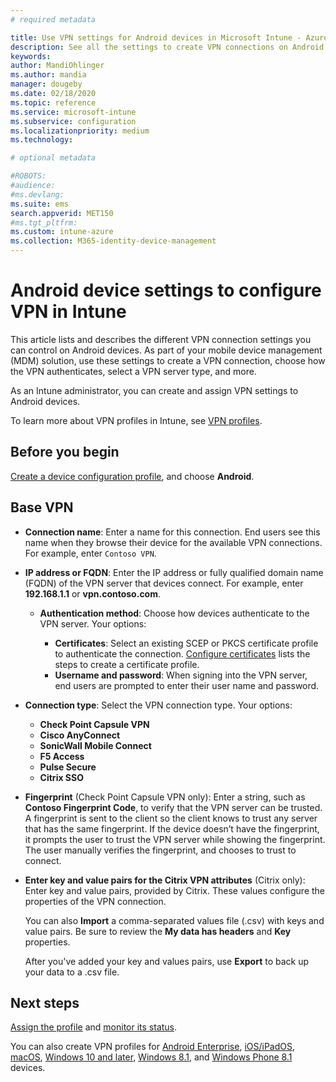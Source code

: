 ```yaml
---
# required metadata

title: Use VPN settings for Android devices in Microsoft Intune - Azure | Microsoft Docs
description: See all the settings to create VPN connections on Android devices in Microsoft Intune. Enter the connection name, IP address or FQDN of the VPN server, choose how users authenticate, and choose Citrix, SonicWall, Check Point Capsule, and Pulse Secure connection types.
keywords:
author: MandiOhlinger
ms.author: mandia
manager: dougeby
ms.date: 02/18/2020
ms.topic: reference
ms.service: microsoft-intune
ms.subservice: configuration
ms.localizationpriority: medium
ms.technology:

# optional metadata

#ROBOTS:
#audience:
#ms.devlang:
ms.suite: ems
search.appverid: MET150
#ms.tgt_pltfrm:
ms.custom: intune-azure
ms.collection: M365-identity-device-management
---
```


# Android device settings to configure VPN in Intune

This article lists and describes the different VPN connection settings you can control on Android devices. As part of your mobile device management (MDM) solution, use these settings to create a VPN connection, choose how the VPN authenticates, select a VPN server type, and more.

As an Intune administrator, you can create and assign VPN settings to Android devices. 

To learn more about VPN profiles in Intune, see [VPN profiles](vpn-settings-configure.md).

## Before you begin

[Create a device configuration profile](vpn-settings-configure.md#create-a-device-profile), and choose **Android**.

## Base VPN

- **Connection name**: Enter a name for this connection. End users see this name when they browse their device for the available VPN connections. For example, enter `Contoso VPN`.
- **IP address or FQDN**: Enter the IP address or fully qualified domain name (FQDN) of the VPN server that devices connect. For example, enter **192.168.1.1** or **vpn.contoso.com**.

  - **Authentication method**: Choose how devices authenticate to the VPN server. Your options:

    - **Certificates**: Select an existing SCEP or PKCS certificate profile to authenticate the connection. [Configure certificates](../protect/certificates-configure.md) lists the steps to create a certificate profile.
    - **Username and password**: When signing into the VPN server, end users are prompted to enter their user name and password.

- **Connection type**: Select the VPN connection type. Your options:

  - **Check Point Capsule VPN**
  - **Cisco AnyConnect**
  - **SonicWall Mobile Connect**
  - **F5 Access**
  - **Pulse Secure**
  - **Citrix SSO**

- **Fingerprint** (Check Point Capsule VPN only): Enter a string, such as **Contoso Fingerprint Code**, to verify that the VPN server can be trusted. A fingerprint is sent to the client so the client knows to trust any server that has the same fingerprint. If the device doesn’t have the fingerprint, it prompts the user to trust the VPN server while showing the fingerprint. The user manually verifies the fingerprint, and chooses to trust to connect.
- **Enter key and value pairs for the Citrix VPN attributes** (Citrix only): Enter key and value pairs, provided by Citrix. These values configure the properties of the VPN connection. 

  You can also **Import** a comma-separated values file (.csv) with keys and value pairs. Be sure to review the **My data has headers** and **Key** properties.

  After you've added your key and values pairs, use **Export** to back up your data to a .csv file.

## Next steps

[Assign the profile](device-profile-assign.md) and [monitor its status](device-profile-monitor.md).

You can also create VPN profiles for [Android Enterprise](vpn-settings-android-enterprise.md), [iOS/iPadOS](vpn-settings-ios.md), [macOS](vpn-settings-macos.md), [Windows 10 and later](vpn-settings-windows-10.md), [Windows 8.1](vpn-settings-windows-8-1.md), and [Windows Phone 8.1](vpn-settings-windows-phone-8-1.md) devices.
